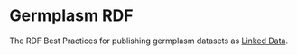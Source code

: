 # Germplasm RDF #

The RDF Best Practices for publishing germplasm datasets as [Linked Data](http://linkeddata.org).